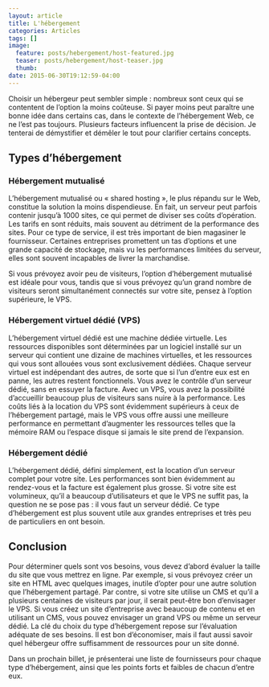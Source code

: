 ```yaml
---
layout: article
title: L'hébergement
categories: Articles
tags: []
image:
  feature: posts/hebergement/host-featured.jpg
  teaser: posts/hebergement/host-teaser.jpg
  thumb:
date: 2015-06-30T19:12:59-04:00
---
```


Choisir un hébergeur peut sembler simple : nombreux sont ceux qui se contentent de l’option la moins coûteuse. Si payer moins peut paraître une bonne idée dans certains cas, dans le contexte de l’hébergement Web, ce ne l’est pas toujours. Plusieurs facteurs influencent la prise de décision. Je tenterai de démystifier et démêler le tout pour clarifier certains concepts.

## Types d’hébergement

### Hébergement mutualisé

L’hébergement mutualisé ou « shared hosting », le plus répandu sur le Web, constitue la solution la moins dispendieuse. En fait, un serveur peut parfois contenir jusqu’à 1000 sites, ce qui permet de diviser ses coûts d’opération. Les tarifs en sont réduits, mais souvent au détriment de la performance des sites. Pour ce type de service, il est très important de bien magasiner le fournisseur. Certaines entreprises promettent un tas d’options et une grande capacité de stockage, mais vu les performances limitées du serveur, elles sont souvent incapables de livrer la marchandise.

Si vous prévoyez avoir peu de visiteurs, l’option d’hébergement mutualisé est idéale pour vous, tandis que si vous prévoyez qu’un grand nombre de visiteurs seront simultanément connectés sur votre site, pensez à l’option supérieure, le VPS.

### Hébergement virtuel dédié (VPS)

L’hébergement virtuel dédié est une machine dédiée virtuelle. Les ressources disponibles sont déterminées par un logiciel installé sur un serveur qui contient une dizaine de machines virtuelles, et les ressources qui vous sont allouées vous sont exclusivement dédiées. Chaque serveur virtuel est indépendant des autres, de sorte que si l’un d’entre eux est en panne, les autres restent fonctionnels. Vous avez le contrôle d’un serveur dédié, sans en essuyer la facture. Avec un VPS, vous avez la possibilité d’accueillir beaucoup plus de visiteurs sans nuire à la performance. Les coûts liés à la location du VPS sont évidemment supérieurs à ceux de l’hébergement partagé, mais le VPS vous offre aussi une meilleure performance en permettant d’augmenter les ressources telles que la mémoire RAM ou l’espace disque si jamais le site prend de l’expansion.

### Hébergement dédié

L’hébergement dédié, défini simplement, est la location d’un serveur complet pour votre site. Les performances sont bien évidemment au rendez-vous et la facture est également plus grosse. Si votre site est volumineux, qu’il a beaucoup d’utilisateurs et que le VPS ne suffit pas, la question ne se pose pas : il vous faut un serveur dédié. Ce type d’hébergement est plus souvent utile aux grandes entreprises et très peu de particuliers en ont besoin.

## Conclusion

Pour déterminer quels sont vos besoins, vous devez d’abord évaluer la taille du site que vous mettrez en ligne. Par exemple, si vous prévoyez créer un site en HTML avec quelques images, inutile d’opter pour une autre solution que l’hébergement partagé. Par contre, si votre site utilise un CMS et qu’il a plusieurs centaines de visiteurs par jour, il serait peut-être bon d’envisager le VPS. Si vous créez un site d’entreprise avec beaucoup de contenu et en utilisant un CMS, vous pouvez envisager un grand VPS ou même un serveur dédié. La clé du choix du type d’hébergement repose sur l’évaluation adéquate de ses besoins. Il est bon d’économiser, mais il faut aussi savoir quel hébergeur offre suffisamment de ressources pour un site donné.

Dans un prochain billet, je présenterai une liste de fournisseurs pour chaque type d’hébergement, ainsi que les points forts et faibles de chacun d’entre eux.